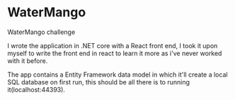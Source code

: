 # WaterMango
 WaterMango challenge

I wrote the application in .NET core with a React front end, I took it upon myself to write the front end in react to learn it more as i've never worked with it before.

The app contains a Entity Framework data model in which it'll create a local SQL database on first run, this should be all there is to running it(localhost:44393).


